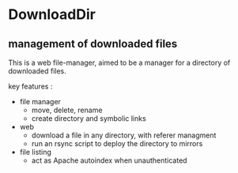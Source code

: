 DownloadDir
===========

management of downloaded files
------------------------------

This is a web file-manager, aimed to be a manager for a directory of downloaded files.

key features :
- file manager
	- move, delete, rename
	- create directory and symbolic links
- web
	- download a file in any directory, with referer managment
	- run an rsync script to deploy the directory to mirrors
- file listing
	- act as Apache autoindex when unauthenticated
